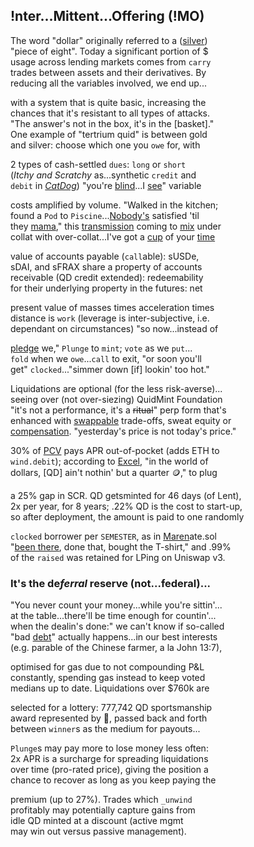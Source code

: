 
## !nter...Mittent...Offering (!MO) 

The word "dollar" originally referred to a ([silver](https://www.zerohedge.com/markets/why-powerful-silver-bull-market-may-be-ahead))  
"piece of eight". Today a significant portion of $  
usage across lending markets comes from `carry`  
trades between assets and their derivatives. By  
reducing all the variables involved, we end up...

with a system that is quite basic, increasing the   
chances that it's resistant to all types of attacks.  
"The answer's not in the box, it's in the [basket]."     
One example of "tertrium quid" is between gold  
and silver: choose which one you `owe` for, with

2 types of cash-settled `dues`: `long` or `short`  
(*Itchy and Scratchy* as...synthetic `credit`  and  
 `debit` in [*CatDog*](https://x.com/QuidMint/status/1786703126470222054)) "you're [blind](https://www.investopedia.com/terms/b/blind-entry.asp)...I [see](https://docs.google.com/document/d/1fD1_rP8GonSUHyRXENDudlzBkkTcAsN7L9IiTrxEuAY/edit)" variable  
 
costs amplified by volume. "Walked in the kitchen;  
found a `Pod` to `Piscine`...[Nobody's](https://x.com/QuidMint/status/1788581681693106680) satisfied 'til  
they [mama]()," this [transmission](https://en.wikipedia.org/wiki/Intercarrier_method) coming to [mix](https://youtu.be/ndQM3kVb06I) under  
collat with over-collat...I've got a [cup](https://www.youtube.com/clip/UgkxD0PZbIFBnRlmN6JwqGfKBOTw_OR7j1u4) of your [time](https://www.youtube.com/clip/UgkxIOebF-ScgdWWR7Flp__iDVeG4L22y-PK)  

value of accounts payable (`call`able): sUSDe,  
sDAI, and sFRAX share a property of accounts  
receivable (QD credit extended): redeemability  
for their underlying property in the futures: net  

present value of masses times acceleration times  
distance is `work` (leverage is inter-subjective, i.e.  
dependant on circumstances)  "so now...instead of  

[pledge](https://www.investopedia.com/terms/p/pldgedasset.asp) we," `Plunge` to `mint`; `vote` as we `put`...  
`fold` when we `owe`...`call` to exit, "or soon you'll  
get" `clocked`..."simmer down [if] lookin' too hot."  

Liquidations are optional (for the less risk-averse)...  
seeing over (not over-siezing) QuidMint Foundation  
"it's not a performance, it's a ~~ritual~~" perp form that's  
enhanced with [swappable](https://twitter.com/guil_lambert/status/1772423853316219051) trade-offs, sweat equity or  
[compensation](https://www.tabers.com/tabersonline/view/Tabers-Dictionary/730522/all/compensation). "yesterday's price is not today's  price."  

30% of [PCV](https://gist.github.com/0xngmi/c92ce3fce377a0e72c1e90052db98bf1?permalink_comment_id=5071272#gistcomment-5071272) pays APR out-of-pocket (adds ETH to   
`wind.debit`); according to [Excel](https://docs.google.com/spreadsheets/d/1uBG8jJGNCgQArKm4FlcmNuXb1cspG6-PRcDoFaRvQws/), "in the world of  
dollars, [QD] ain't nothin' but a quarter 🪙," to plug  

a 25% gap in SCR.
 QD getsminted for 46 days (of Lent),  
2x per year, for 8 years; .22% QD is the cost to start-up,  
so after deployment, the amount is paid to one randomly  

`clocked` borrower per `SEMESTER`, as in [Maren](https://youtube.com/clip/UgkxqTN7HrgUTmngIZrZqfEFUQaI7GM3ZuTo)ate.sol  
"[been there]((https://mirror.xyz/quid.eth/LZ4pS8tVAAkZVSYqJWoihs19cdMhgWESsLr9dIhvL40)), done that, bought the T-shirt," and .99%  
of the `raised` was retained for LPing on Uniswap v3.

### It's the  de*ferral* reserve (not...federal)...  
"You never count your money...while you're sittin'...  
at the table...there'll be time enough for countin'...  
when the dealin's done:" we can't know if so-called  
"bad [debt](https://x.com/QuidMint/status/1788634658931908915)" actually happens...in our best interests  
(e.g. parable of the Chinese farmer, a la John 13:7),   

optimised for gas due to not compounding P&L  
constantly, spending gas instead to keep voted  
medians up to date. Liquidations over $760k are

selected for a lottery: 777,742 QD sportsmanship  
award represented by 👕, passed back and forth  
between `winner`s as the medium for  payouts...

`Plunge`s may pay more to lose money less often:  
2x APR is a surcharge for spreading liquidations  
over time (pro-rated price), giving the position a  
chance to recover as long as you keep paying the  

premium (up to 27%). Trades which `_unwind`  
profitably may potentially capture gains from  
idle QD minted at a discount (active mgmt  
may win out versus passive management).
